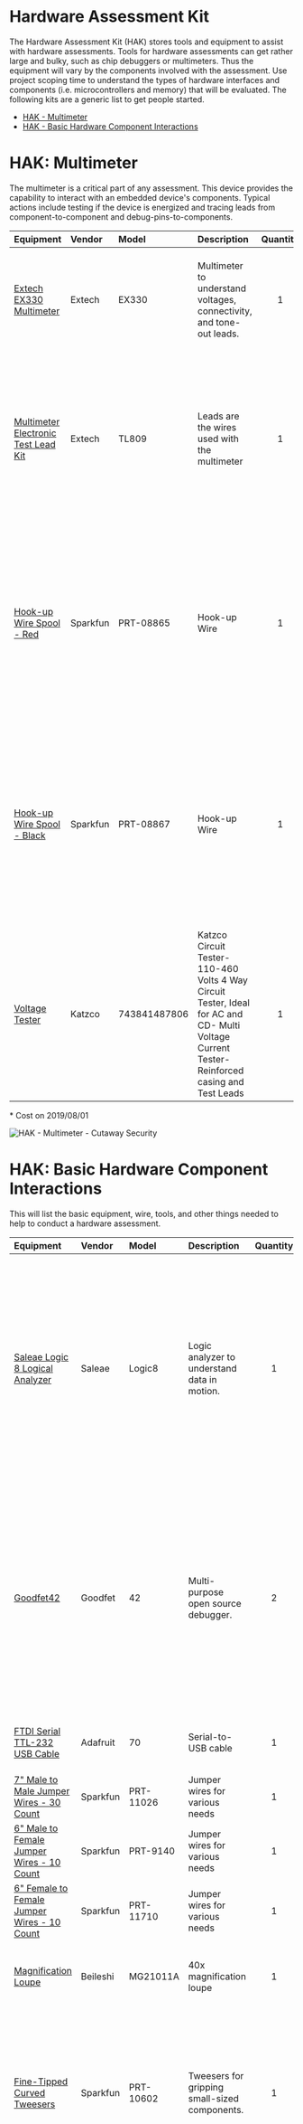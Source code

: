 # Hardware Assessment Kit
The Hardware Assessment Kit (HAK) stores tools and equipment to assist with hardware assessments. Tools for hardware assessments can get rather large and bulky, such as chip debuggers or multimeters. Thus the equipment will vary by the components involved with the assessment. Use project scoping time to understand the types of hardware interfaces and components (i.e. microcontrollers and memory) that will be evaluated. The following kits are a generic list to get people started.

* [HAK - Multimeter](./README.md#hak-multimeter)
* [HAK - Basic Hardware Component Interactions](./README.md#hak-basic-hardware-component-interactions)

# HAK: Multimeter
The multimeter is a critical part of any assessment. This device provides the capability to interact with an embedded device's components. Typical actions include testing if the device is energized and tracing leads from component-to-component and debug-pins-to-components.

| Equipment | Vendor | Model | Description | Quantity | Cost* | Note |
| :--- | :--- | :--- | :--- | :---: | :---: | :--- |
| [Extech EX330 Multimeter](http://www.extech.com/display/?id=14823) | Extech | EX330 | Multimeter to understand voltages, connectivity, and tone-out leads. | 1 | $51 | This is typically not optional. May or may not come with lead wires. |
| [Multimeter Electronic Test Lead Kit](https://www.amazon.com/Extech-TL809-Electronic-Test-Lead/dp/B0012VWUI6) | Extech | TL809 | Leads are the wires used with the multimeter | 1 | $17 | The normal posts are necessary and the alligator clips are extremely valuable to use with smaller bits of wire for probing. |
| [Hook-up Wire Spool - Red](https://www.sparkfun.com/products/8865) | Sparkfun | PRT-08865 | Hook-up Wire | 1 | $3 | Red to use with red multimeter lead. Just put a small six to twelve inch piece in case with leads. Store spool with equipment or in another kit. |
| [Hook-up Wire Spool - Black](https://www.sparkfun.com/products/8867) | Sparkfun | PRT-08867 | Hook-up Wire | 1 | $3 |  Black to use with black multimeter lead. Just put a small six to twelve inch piece in case with leads. Store spool with equipment or in another kit. |
| [Voltage Tester](https://www.amazon.com/Circuit-Tester-110-460-Reinforced-Katzco/dp/B01EMAOCTS) | Katzco | 743841487806 | Katzco Circuit Tester- 110-460 Volts 4 Way Circuit Tester, Ideal for AC and CD- Multi Voltage Current Tester- Reinforced casing and Test Leads | 1 | $8 | For quickly testing outlets and other power sources. |

\* Cost on 2019/08/01

![HAK - Multimeter - Cutaway Security](../Images/rosa_HAK_multimeter_cutsec_v0.png)

# HAK: Basic Hardware Component Interactions
This will list the basic equipment, wire, tools, and other things needed to help to conduct a hardware assessment.

| Equipment | Vendor | Model | Description | Quantity | Cost* | Note |
| :--- | :--- | :--- | :--- | :---: | :---: | :--- |
| [Saleae Logic 8 Logical Analyzer](https://www.saleae.com) | Saleae | Logic8 | Logic analyzer to understand data in motion. | 1 | $400 | There are cheaper logic analyzers on the market. However, Saleae provides excellent customer support. The devices can handle up-to +/- 25 Volts and the warrenty may help you if you short the device. |
| [Goodfet42](http://goodfet.sourceforge.net/hardware/goodfet42/) | Goodfet | 42 | Multi-purpose open source debugger. | 2 | $100 | You can assemble upto four (4) boards yourself for less than $100, and it is a great exercise and makes you a Good Neighbor. You can also order [GoodFETT v42 by Travis Goodspeed](https://www.adafruit.com/product/1279) from AdaFruit. |
| [FTDI Serial TTL-232 USB Cable](https://www.adafruit.com/product/70) | Adafruit | 70 | Serial-to-USB cable | 1 | $18 | Interact with serial devices via USB serial / comm port.  |
| [7" Male to Male Jumper Wires - 30 Count](https://www.sparkfun.com/products/11026) | Sparkfun | PRT-11026 | Jumper wires for various needs | 1 | $3 | N/A |
| [6" Male to Female Jumper Wires - 10 Count](https://www.sparkfun.com/products/9140) | Sparkfun | PRT-9140 | Jumper wires for various needs | 1 | $4 |  N/A |
| [6" Female to Female Jumper Wires - 10 Count](https://www.sparkfun.com/products/11710) | Sparkfun | PRT-11710 | Jumper wires for various needs | 1 | $6 |  N/A |
| [Magnification Loupe](https://www.amazon.com/Beileshi-Magnification-Jewelry-Magnifier-Magnifying/dp/B00KFDB6Z0) | Beileshi | MG21011A | 40x magnification loupe | 1 | $8 | Helpful for quick looks. Cell phone cameras work just as well. |
| [Fine-Tipped Curved Tweesers](https://www.sparkfun.com/products/10602) | Sparkfun | PRT-10602 | Tweesers for gripping small-sized components. | 1 | $4 | Extremely helpful when soldering and removing components from curcuit boards. Fine-tip helps with consistent control of small components. |
| [Slant Tweesers](https://www.amazon.com/Slant-Tweezers-TweezerGuru-Professional-Stainless/dp/B016LI8E4S?th=1) | Tweeser Guru | tweesers | Tweesers for gripping medium-sized components. | 1 | $10 | Extremely helpful when soldering and removing components from curcuit boards. Fine-tip can be hard to work with on larger components.|
| [Screwdriver Set](https://www.sparkfun.com/products/15003) | Sparkfun | PRT-15003 | Small bit screwdriver set | 1 | $7 | Smaller bits are helpful when working with embedded devices. The case may be too large for some cases. Breaking this down into a small bag can save space. |

\* Cost on 2019/08/01

![HAK - Basic - Cutaway Security](../Images/rosa_HAK_basic_cutsec_v0.png)